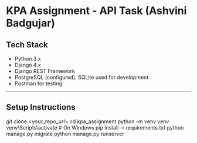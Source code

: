 # KPA Assignment - API Task (Ashvini Badgujar)

##  Tech Stack
- Python 3.x
- Django 4.x
- Django REST Framework
- PostgreSQL (configured), SQLite used for development
- Postman for testing

---

##  Setup Instructions


git clone <your_repo_url>
cd kpa_assignment
python -m venv venv
venv\Scripts\activate    # On Windows
pip install -r requirements.txt
python manage.py migrate
python manage.py runserver
